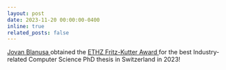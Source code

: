 ```yaml
---
layout: post
date: 2023-11-20 00:00:00-0400
inline: true
related_posts: false
---
```


<a href="https://www.linkedin.com/posts/jovan-blanusa_fritzkutteraward-activity-7132990125961015297-ZXiT"> Jovan Blanusa </a> obtained the <a href="https://www.kutter-fonds.ethz.ch/en/previous-prizewinners/"> ETHZ Fritz-Kutter Award </a> for the best Industry-related Computer Science PhD thesis in Switzerland in 2023!
